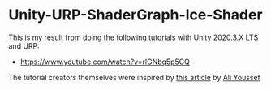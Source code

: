 # Unity-URP-ShaderGraph-Ice-Shader

This is my result from doing the following tutorials with Unity 2020.3.X LTS and URP:
- https://www.youtube.com/watch?v=rlGNbq5p5CQ

The tutorial creators themselves were inspired by [this article](https://80.lv/articles/how-to-build-cracked-ice-in-material-editor/) by [Ali Youssef](https://www.artstation.com/ali_y)